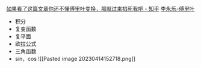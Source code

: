 [如果看了这篇文章你还不懂傅里叶变换，那就过来掐死我吧 - 知乎](https://zhuanlan.zhihu.com/p/19759362)
[李永乐-傅里叶](https://www.youtube.com/watch?v=0LuyxzqI3Hk&t=869s)

- 积分
- 复变函数
- 复平面
- 欧拉公式
- 三角函数
- sin，cos
![[Pasted image 20230414152718.png]]